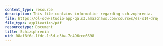```yaml
---
content_type: resource
description: This file contains information regarding schizophrenia.
file: https://ol-ocw-studio-app-qa.s3.amazonaws.com/courses/es-s10-drugs-and-the-brain-spring-2013/08af8f6a1fdc1b5de5ba7c496cce6698_MITES_S10S13_schizowk9.pdf
file_type: application/pdf
resourcetype: Document
title: Schizophrenia
uid: 08af8f6a-1fdc-1b5d-e5ba-7c496cce6698
---
```


